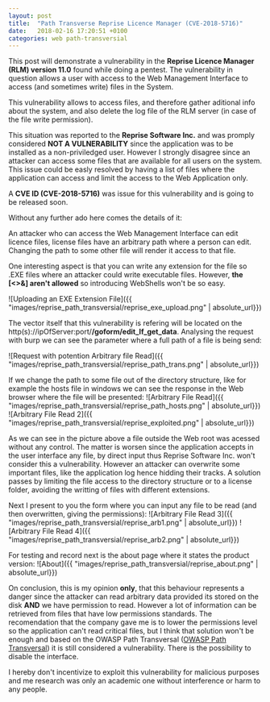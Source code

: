 ```yaml
---
layout: post
title:  "Path Transverse Reprise Licence Manager (CVE-2018-5716)"
date:   2018-02-16 17:20:51 +0100
categories: web path-transversial
---
```


This post will demonstrate a vulnerability in the **Reprise Licence Manager (RLM) version 11.0**  found while doing a pentest. The vulnerability in question allows a user with access to the Web Management Interface to access (and sometimes write) files in the System.

This vulnerability allows to access files, and therefore gather aditional info about the system, and also delete the log file of the RLM server (in case of the file write permission).

This situation was reported to the **Reprise Software Inc.** and was promply considered **NOT A VULNERABILITY** since the application was to be installed as a non-priviledged user. However I strongly disagree since an attacker can access some files that are available for all users on the system. This issue could be easly resolved by having a list of files where the application can access and limit the access to the Web Application only.

A **CVE ID (CVE-2018-5716)** was issue for this vulnerability and is going to be released soon.

Without any further ado here comes the details of it:

An attacker who can access the Web Management Interface can edit licence files, license files have an arbitrary path where a person can edit. Changing the path to some other file will render it access to that file.

One interesting aspect is that you can write any extension for the file so .EXE files where an attacker could write executable files. However, **the [<>&] aren't allowed** so introducing WebShells won't be so easy.

![Uploading an EXE Extension File]({{ "images/reprise_path_transversial/reprise_exe_upload.png" | absolute_url}})

The vector itself that this vulnerability is refering will be located on the http(s)://ipOfServer:port/**/goform/edit_lf_get_data**. Analysing the request with burp we can see the parameter where a full path of a file is being send:

![Request with potention Arbitrary file Read]({{ "images/reprise_path_transversial/reprise_path_trans.png" | absolute_url}})

If we change the path to some file out of the directory structure, like for example the hosts file in windows we can see the response in the Web browser where the file will be presented:
![Arbitrary File Read]({{ "images/reprise_path_transversial/reprise_path_hosts.png" | absolute_url}})
![Arbitrary File Read 2]({{ "images/reprise_path_transversial/reprise_exploited.png" | absolute_url}})


As we can see in the picture above a file outside the Web root was acessed without any control. The matter is worsen since the application accepts in the user interface any file, by direct input thus Reprise Software Inc. won't consider this a vulnerability. However an attacker can overwrite some important files, like the application log hence hidding their tracks. A solution passes by limiting the file access to the directory structure or to a license folder, avoiding the writting of files with different extensions.

Next I present to you the form where you can input any file to be read (and then overwritten, giving the permissions):
![Arbitrary File Read 3]({{ "images/reprise_path_transversial/reprise_arb1.png" | absolute_url}})
![Arbitrary File Read 4]({{ "images/reprise_path_transversial/reprise_arb2.png" | absolute_url}})


For testing and record next is the about page where it states the product version:
![About]({{ "images/reprise_path_transversial/reprise_about.png" | absolute_url}})


On conclusion, this is my opinion **only**, that this behaviour represents a danger since the attacker can read arbitrary data provided its stored on the disk **AND** we have permission to read. However a lot of information can be retrieved from files that have low permissions standards. The recomendation that the company gave me is to lower the permissions level so the application can't read critical files, but I think that solution won't be enough and based on the OWASP Path Transversal ([OWASP Path Transversal](https://www.owasp.org/index.php/Path_Traversal)) it is still considered a vulnerability. There is the possibility to disable the interface. 

I hereby don't incentivize to exploit this vulnerability for malicious purposes and me research was only an academic one without interference or harm to any people.


